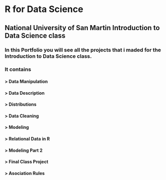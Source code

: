 # R for Data Science 
## National University of San Martin Introduction to Data Science class
### In this Portfolio you will see all the projects that i maded for the Introduction to Data Science class.
### It contains 
#### > Data Manipulation
#### > Data Description
#### > Distributions
#### > Data Cleaning
#### > Modeling
#### > Relational Data in R
#### > Modeling Part 2
#### > Final Class Project
#### > Asociation Rules

